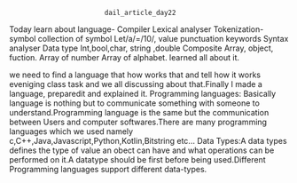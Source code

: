                             dail_article_day22


Today learn about language-
Compiler
Lexical analyser
Tokenization-symbol collection of symbol
Let/a/=/10/, value punctuation keywords
Syntax analyser
Data type
Int,bool,char, string ,double
Composite Array, object, fuction.
Array of number
Array of alphabet. learned all about it.

we need to find a language that how works that and tell  how it works eveniging class task and we all discussing  about that.Finally I made a language, preparedit and explained it.
 Programming languages:
Basically language is nothing but to communicate something with someone to understand.Programming language is the same but the communication between Users and computer softwares.There are many programming languages which we used namely c,C++,Java,Javascript,Python,Kotlin,Bitstring etc...
Data Types:A data types defines the type of value an obect can have and what operations can be performed on it.A datatype should be  first before being used.Different Programming languages support different data-types.
